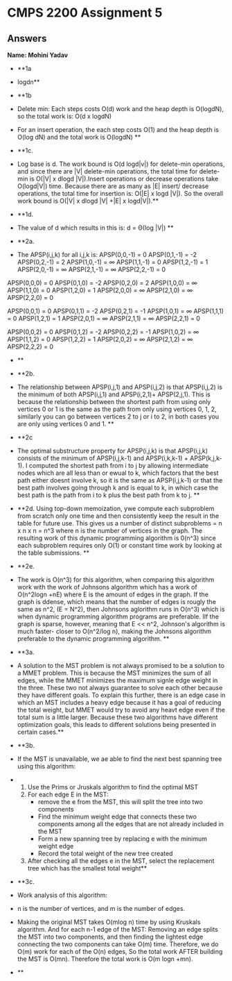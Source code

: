 # CMPS 2200 Assignment 5
## Answers

**Name:
Mohini Yadav**





- **1a
- logdn**


- **1b
- Delete min: Each steps costs O(d) work and the heap depth is O(logdN), so the total work is: O(d x logdN)
- For an insert operation, the each step costs O(1) and the heap depth is O(log dN) and the total work is O(logdN)
**


- **1c.
- Log base is d. The work bound is O(d logd|v|) for delete-min operations, and since there are |V| delete-min operations, the total time for delete-min is O(|V| x dlogd |V|).Insert operations or decrease operations take O(logd|V|) time. Because there are as many as |E| insert/ decrease operations, the total time for insertion is: O(|E| x logd |V|). So the overall work bound is O(|V| x dlogd |V| +|E| x logd|V|).**

- **1d.
- The value of d which results in this is:  d = Θ(log |V|)
 **


- **2a.
- The APSP(i,j,k) for all i,j,k is:
  APSP(0,0,-1) = 0
APSP(0,1,-1) = -2
APSP(0,2,-1) = 2
APSP(1,0,-1) = ∞
APSP(1,1,-1) = 0
APSP(1,2,-1) = 1
APSP(2,0,-1) = ∞
APSP(2,1,-1) = ∞
APSP(2,2,-1) = 0

APSP(0,0,0) = 0
APSP(0,1,0) = -2
APSP(0,2,0) = 2
APSP(1,0,0) = ∞
APSP(1,1,0) = 0
APSP(1,2,0) = 1
APSP(2,0,0) = ∞
APSP(2,1,0) = ∞
APSP(2,2,0) = 0

APSP(0,0,1) = 0
APSP(0,1,1) = -2
APSP(0,2,1) = -1
APSP(1,0,1) = ∞
APSP(1,1,1) = 0
APSP(1,2,1) = 1
APSP(2,0,1) = ∞
APSP(2,1,1) = ∞
APSP(2,2,1) = 0


APSP(0,0,2) = 0
APSP(0,1,2) = -2
APSP(0,2,2) = -1
APSP(1,0,2) = ∞
APSP(1,1,2) = 0
APSP(1,2,2) = 1
APSP(2,0,2) = ∞
APSP(2,1,2) = ∞
APSP(2,2,2) = 0
- **


- **2b.
- The relationship between APSP(i,j,1) and APSP(i,j,2) is that APSP(i,j,2) is the minimum of both APSP(i,j,1) and APSP(i,2,1)+ APSP(2,j,1). This is because the relationship between the shortest path from using only vertices 0 or 1 is the same as the path from only using vertices 0, 1, 2, similarly you can go between vertices 2 to j or i to 2, in both cases you are only using vertices 0 and 1. **


- **2c
- The optimal substructure property for APSP(i,j,k) is that APSP(i,j,k) consists of the minimum of APSP(i,j,k-1) and APSP(i,k,k-1) + APSP(k,j,k-1). I computed the shortest path from i to j by allowing intermediate nodes which are all less than or ewual to k, which factors that the best path either doesnt involve k, so it is the same as APSP(i,j,k-1) or that the best path involves going through k and is equal to k, in which case the best path is the path from i to k plus the best path from k to j. **

- **2d.
  Using top-down memoization, ywe compute each subproblem from scratch only one time and then consistently keep the result in the table for future use. This gives us a number of distinct subproblems = n x n x n = n^3 where n is the number of vertices in the graph. The resulting work of this dynamic programming algorithm is 0(n^3) since each subproblem requires only O(1) or constant time work by looking at the table submissions. **

- **2e.
- The work is O(n^3) for this algorithm, when comparing this algorithm work with the work of Johnsons algorithm which has a work of O(n^2logn +nE) where E is the amount of edges in the graph. If the graph is ddense, which means that the number of edges is rougly the same as n^2, (E = N^2), then Johnsons aglorithm runs in O(n^3) which is when dynamic programming algorithm programs are preferable. IIf the graph is sparse, however, meaning that E << n^2, Johnson's algorithm is much faster- closer to O(n^2/log n), making the Johnsons algorithm preferable to the dynamic programming algorithm. **



- **3a.
- A solution to the MST problem is not always promised to be a solution to a MMET problem. This is because the MST minimizes the sum of all edges, while the MMET minimizes the maximum signle edge weight in the three. These two not always guarantee to solve each other because they have different goals. To explain this further, there is an edge case in which an MST includes a heavy edge because it has a goal of reducing the total weight, but MMET would try to avoid any heavt edge even if the total sum is a little larger. Because these two algorithms have different optimization goals, this leads to different solutions being presented in certain cases.**


- **3b.
- If the MST is unavailable, we ae able to find the next best spanning tree using this algorithm:
- 1. Use the Prims or Jruskals algorithm to find the optimal MST
  2. For each edge E in the MST:
     - remove the e from the MST, this will split the tree into two components
     - Find the minimum weight edge that connects these two components among all the edges that are not already included in the MST
     - Form a new spanning tree by replacing e with the minimum weight edge
     - Record the total weight of the new tree created
  3. After checking all the edges e in the MST, select the replacement tree which has the smallest total weight**


- **3c.
- Work analysis of this algorithm:
- n is the number of vertices, and m is the number of edges.
- Making the original MST takes O(mlog n) time by using Kruskals algorithm. And for each n-1 edge of the MST:
  Removing an edge splits the MST into two components, and then finding the lightest edge connecting the two components can take O(m) time. Therefore, we do O(m) work for each of the O(n) edges, So the total work AFTER building the MST is O(mn). Therefore the total work is O(m logn +mn). 
- **
